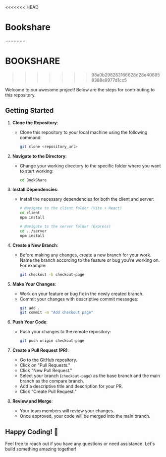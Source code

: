 <<<<<<< HEAD
# Bookshare
=======
# BOOKSHARE
>>>>>>> 98a0b298283166628d28e408958388e9977d1cc5

Welcome to our awesome project! Below are the steps for contributing to this repository.

## Getting Started

1. **Clone the Repository**:
    - Clone this repository to your local machine using the following command:
        ```bash
        git clone <repository_url>
        ```

2. **Navigate to the Directory**:
    - Change your working directory to the specific folder where you want to start working:
        ```bash
        cd BookShare
        ```

3. **Install Dependencies**:
    - Install the necessary dependencies for both the client and server:
        ```bash
        # Navigate to the client folder (Vite + React)
        cd client
        npm install

        # Navigate to the server folder (Express)
        cd ../server
        npm install
        ```

4. **Create a New Branch**:
    - Before making any changes, create a new branch for your work. Name the branch according to the feature or bug you're working on. For example:
        ```bash
        git checkout -b checkout-page
        ```

5. **Make Your Changes**:
    - Work on your feature or bug fix in the newly created branch.
    - Commit your changes with descriptive commit messages:
        ```bash
        git add .
        git commit -m "Add checkout page"
        ```

6. **Push Your Code**:
    - Push your changes to the remote repository:
        ```bash
        git push origin checkout-page
        ```

7. **Create a Pull Request (PR)**:
    - Go to the GitHub repository.
    - Click on "Pull Requests."
    - Click "New Pull Request."
    - Select your branch (`checkout-page`) as the base branch and the main branch as the compare branch.
    - Add a descriptive title and description for your PR.
    - Click "Create Pull Request."

8. **Review and Merge**:
    - Your team members will review your changes.
    - Once approved, your code will be merged into the main branch.

## Happy Coding! 🚀
Feel free to reach out if you have any questions or need assistance. Let's build something amazing together!
